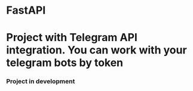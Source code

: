 # FastAPI
# Project with Telegram API integration. You can work with your telegram bots by token
### Project in development
